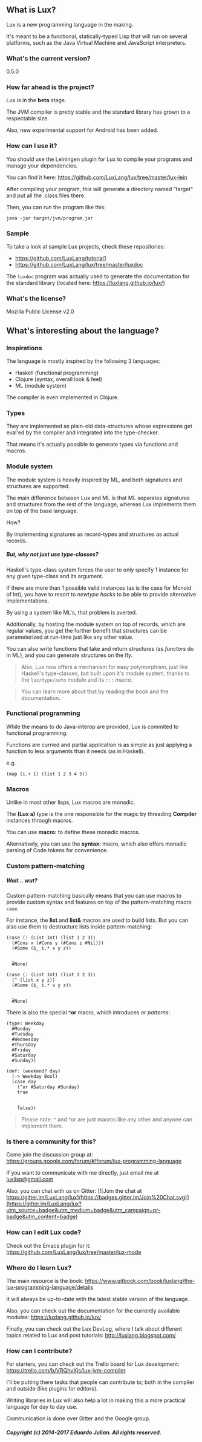 ## What is Lux?

Lux is a new programming language in the making.

It's meant to be a functional, statically-typed Lisp that will run on several platforms, such as the Java Virtual Machine and JavaScript interpreters.

### What's the current version?

0.5.0

### How far ahead is the project?

Lux is in the **beta** stage.

The JVM compiler is pretty stable and the standard library has grown to a respectable size.

Also, new experimental support for Android has been added.

### How can I use it?

You should use the Leiningen plugin for Lux to compile your programs and manage your dependencies.

You can find it here: https://github.com/LuxLang/lux/tree/master/lux-lein

After compiling your program, this will generate a directory named "target" and put all the .class files there.

Then, you can run the program like this:

	java -jar target/jvm/program.jar

### Sample

To take a look at sample Lux projects, check these repositories:

* https://github.com/LuxLang/tutorial1
* https://github.com/LuxLang/lux/tree/master/luxdoc

The `luxdoc` program was actually used to generate the documentation for the standard library (located here: https://luxlang.github.io/lux/)

### What's the license?

Mozilla Public License v2.0

## What's interesting about the language?

### Inspirations

The language is mostly inspired by the following 3 languages:

* Haskell (functional programming)
* Clojure (syntax, overall look & feel)
* ML (module system)

The compiler is even implemented in Clojure.

### Types

They are implemented as plain-old data-structures whose expressions get eval'ed by the compiler and integrated into the type-checker.

That means it's actually possible to generate types via functions and macros.

### Module system

The module system is heavily inspired by ML, and both signatures and structures are supported.

The main difference between Lux and ML is that ML separates signatures and structures from the rest of the language, whereas Lux implements them on top of the base language.

How?

By implementing signatures as record-types and structures as actual records.

##### But, why not just use type-classes?

Haskell's type-class system forces the user to only specify 1 instance for any given type-class and its argument.

If there are more than 1 possible valid instances (as is the case for Monoid of Int), you have to resort to _newtype hacks_ to be able to provide alternative implementations.

By using a system like ML's, that problem is averted.

Additionally, by hosting the module system on top of records, which are regular values, you get the further benefit that structures can be parameterized at run-time just like any other value.

You can also write functions that take and return structures (as _functors_ do in ML), and you can generate structures on the fly.

> Also, Lux now offers a mechanism for easy polymorphism, just like Haskell's type-classes, but built upon it's module system, thanks to the `lux/type/auto` module and its `:::` macro.

> You can learn more about that by reading the book and the documentation.

### Functional programming

While the means to do Java-interop are provided, Lux is commited to functional programming.

Functions are curried and partial application is as simple as just applying a function to less arguments than it needs (as in Haskell).

e.g.

	(map (i.+ 1) (list 1 2 3 4 5))

### Macros

Unlike in most other lisps, Lux macros are monadic.

The **(Lux a)** type is the one responsible for the magic by threading **Compiler** instances through macros.

You can use **macro:** to define these monadic macros.

Alternatively, you can use the **syntax:** macro, which also offers monadic parsing of Code tokens for convenience.

### Custom pattern-matching

##### Wait... wut?

Custom pattern-matching basically means that you can use macros to provide custom syntax and features on top of the pattern-matching macro `case`.

For instance, the **list** and **list&** macros are used to build lists.
But you can also use them to destructure lists inside pattern-matching:

	(case (: (List Int) (list 1 2 3))
	  (#Cons x (#Cons y (#Cons z #Nil)))
	  (#Some ($_ i.* x y z))

	  _
	  #None)

	(case (: (List Int) (list 1 2 3))
	  (^ (list x y z))
	  (#Some ($_ i.* x y z))

	  _
	  #None)

There is also the special **^or** macro, which introduces *or patterns*:

	(type: Weekday
	  #Monday
	  #Tuesday
	  #Wednesday
	  #Thursday
	  #Friday
	  #Saturday
	  #Sunday))

	(def: (weekend? day)
	  (-> Weekday Bool)
	  (case day
	    (^or #Saturday #Sunday)
	    true

	    _
	    false))

> Please note: ^ and ^or are just macros like any other and anyone can implement them.

### Is there a community for this?

Come join the discussion group at: https://groups.google.com/forum/#!forum/lux-programming-language

If you want to communicate with me directly, just email me at luxlisp@gmail.com

Also, you can chat with us on Gitter:
[![Join the chat at https://gitter.im/LuxLang/lux](https://badges.gitter.im/Join%20Chat.svg)](https://gitter.im/LuxLang/lux?utm_source=badge&utm_medium=badge&utm_campaign=pr-badge&utm_content=badge)

### How can I edit Lux code?

Check out the Emacs plugin for it: https://github.com/LuxLang/lux/tree/master/lux-mode

### Where do I learn Lux?

The main resource is the book: https://www.gitbook.com/book/luxlang/the-lux-programming-language/details

It will always be up-to-date with the latest stable version of the language.

Also, you can check out the documentation for the currently available modules: https://luxlang.github.io/lux/

Finally, you can check out the Lux DevLog, where I talk about different topics related to Lux and post tutorials: http://luxlang.blogspot.com/

### How can I contribute?

For starters, you can check out the Trello board for Lux development: https://trello.com/b/VRQhvXjs/lux-jvm-compiler

I'll be putting there tasks that people can contribute to; both in the compiler and outside (like plugins for editors).

Writing libraries in Lux will also help a lot in making this a more practical language for day to day use.

Communication is done over Gitter and the Google group.

##### Copyright (c) 2014-2017 Eduardo Julian. All rights reserved.
